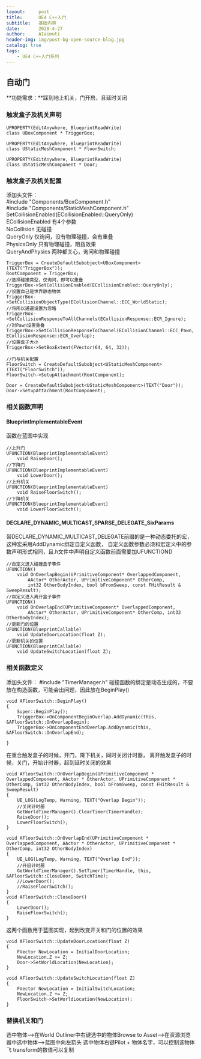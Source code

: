```yaml
---
layout:     post
title:      UE4 C++入门
subtitle:   基础内容
date:       2020-4-27
author:     AIaimuti
header-img: img/post-bg-open-source-blog.jpg
catalog: true
tags:
    - UE4 C++入门系列
---
```


## 自动门
**功能需求：**踩到地上机关，门开启，且延时关闭
### 触发盒子及机关声明

```
UPROPERTY(EditAnywhere, BlueprintReadWrite)
class UBoxComponent * TriggerBox;

UPROPERTY(EditAnywhere, BlueprintReadWrite)
class UStaticMeshComponent * FloorSwitch;

UPROPERTY(EditAnywhere, BlueprintReadWrite)
class UStaticMeshComponent * Door;

```
### 触发盒子及机关配置
添加头文件：<br>
#include "Components/BoxComponent.h"<br>
#include "Components/StaticMeshComponent.h"<br>
SetCollisionEnabled(ECollisionEnabled::QueryOnly)<br>
ECollisionEnabled 有4个参数<br>
NoCollision 无碰撞<br>
QueryOnly 仅询问，没有物理碰撞，会有重叠<br>
PhysicsOnly 只有物理碰撞，阻挡效果<br>
QueryAndPhysics 两种都关心，询问和物理碰撞

```
TriggerBox = CreateDefaultSubobject<UBoxComponent>(TEXT("TriggerBox"));
RootComponent = TriggerBox;
//选择碰撞类型，仅询问，即可以重叠
TriggerBox->SetCollisionEnabled(ECollisionEnabled::QueryOnly);
//设置自己是世界静态物体
TriggerBox->SetCollisionObjectType(ECollisionChannel::ECC_WorldStatic);
//将所以通道设置为忽略
TriggerBox->SetCollisionResponseToAllChannels(ECollisionResponse::ECR_Ignore);
//对Pawn设置重叠
TriggerBox->SetCollisionResponseToChannel(ECollisionChannel::ECC_Pawn, ECollisionResponse::ECR_Overlap);
//设置盒子大小
TriggerBox->SetBoxExtent(FVector(64, 64, 32));

//门与机关配置
FloorSwitch = CreateDefaultSubobject<UStaticMeshComponent>(TEXT("FloorSwitch"));
FloorSwitch->SetupAttachment(RootComponent);

Door = CreateDefaultSubobject<UStaticMeshComponent>(TEXT("Door"));
Door->SetupAttachment(RootComponent);
```
### 相关函数声明
#### BlueprintImplementableEvent
函数在蓝图中实现
```
//上升门
UFUNCTION(BlueprintImplementableEvent)
	void RaiseDoor();
//下降门
UFUNCTION(BlueprintImplementableEvent)
	void LowerDoor();
//上升机关
UFUNCTION(BlueprintImplementableEvent)
	void RaiseFloorSwitch();
//下降机关
UFUNCTION(BlueprintImplementableEvent)
	void LowerFloorSwitch();
```
#### DECLARE_DYNAMIC_MULTICAST_SPARSE_DELEGATE_SixParams
带DECLARE_DYNAMIC_MULTICAST_DELEGATE前缀的是一种动态委托的宏，这种宏采用AddDynamic绑定自定义函数，
自定义函数参数必须和宏定义中的参数声明形式相同，且.h文件中声明自定义函数前面需要加UFUNCTION()
```
//自定义进入碰撞盒子事件
UFUNCTION()
	void OnOverlapBegin(UPrimitiveComponent* OverlappedComponent, 
		AActor* OtherActor, UPrimitiveComponent* OtherComp, 
		int32 OtherBodyIndex, bool bFromSweep, const FHitResult & SweepResult);
//自定义进入离开盒子事件
UFUNCTION()
	void OnOverlapEnd(UPrimitiveComponent* OverlappedComponent,
		AActor* OtherActor, UPrimitiveComponent* OtherComp, int32 OtherBodyIndex);
//更新门的位置
UFUNCTION(BlueprintCallable)
	void UpdateDoorLocation(float Z);
//更新机关的位置
UFUNCTION(BlueprintCallable)
	void UpdateSwitchLocation(float Z);
```
### 相关函数定义
添加头文件：
#include "TimerManager.h"
碰撞函数的绑定是动态生成的，不要放在构造函数，可能会出问题，因此放在BeginPlay()
```
void AFloorSwitch::BeginPlay()
{
	Super::BeginPlay();
	TriggerBox->OnComponentBeginOverlap.AddDynamic(this, &AFloorSwitch::OnOverlapBegin);
	TriggerBox->OnComponentEndOverlap.AddDynamic(this, &AFloorSwitch::OnOverlapEnd);
	
}
```
在重合触发盒子的时候，开门，降下机关，同时关闭计时器，
离开触发盒子的时候，关门，开始计时器，起到延时关闭的效果
```
void AFloorSwitch::OnOverlapBegin(UPrimitiveComponent * OverlappedComponent, AActor * OtherActor, UPrimitiveComponent * OtherComp, int32 OtherBodyIndex, bool bFromSweep, const FHitResult & SweepResult)
{
	UE_LOG(LogTemp, Warning, TEXT("Overlap Begin"));
	//关闭计时器
	GetWorldTimerManager().ClearTimer(TimerHandle);
	RaiseDoor();
	LowerFloorSwitch();
}

void AFloorSwitch::OnOverlapEnd(UPrimitiveComponent * OverlappedComponent, AActor * OtherActor, UPrimitiveComponent * OtherComp, int32 OtherBodyIndex)
{
	UE_LOG(LogTemp, Warning, TEXT("Overlap End"));
	//开启计时器
	GetWorldTimerManager().SetTimer(TimerHandle, this, &AFloorSwitch::CloseDoor, SwitchTime);
	//LowerDoor();
	//RaiseFloorSwitch();
}
void AFloorSwitch::CloseDoor()
{
	LowerDoor();
	RaiseFloorSwitch();
}
```
这两个函数用于蓝图实现，起到改变开关和门的位置的效果
```
void AFloorSwitch::UpdateDoorLocation(float Z)
{
	FVector NewLocation = InitialDoorLocation;
	NewLocation.Z += Z;
	Door->SetWorldLocation(NewLocation);
}

void AFloorSwitch::UpdateSwitchLocation(float Z)
{
	FVector NewLocation = InitialSwitchLocation;
	NewLocation.Z += Z;
	FloorSwitch->SetWorldLocation(NewLocation);
}
```
### 替换机关和门
选中物体-->在World Outliner中右键选中的物体Browse to Asset-->在资源浏览器中选中物体-->蓝图中向左箭头
选中物体右键Pilot + 物体名字，可以控制该物体飞
transform的数值可以复制
